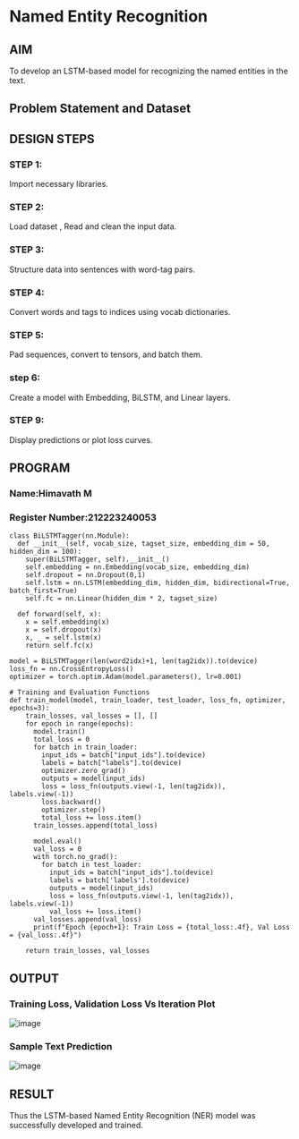 # Named Entity Recognition

## AIM

To develop an LSTM-based model for recognizing the named entities in the text.

## Problem Statement and Dataset


## DESIGN STEPS

### STEP 1:
Import necessary libraries.
### STEP 2:
Load dataset , Read and clean the input data.
### STEP 3:
Structure data into sentences with word-tag pairs.
### STEP 4:
Convert words and tags to indices using vocab dictionaries.
### STEP 5:
Pad sequences, convert to tensors, and batch them.
### step 6:
Create a model with Embedding, BiLSTM, and Linear layers.
### STEP 9:
Display predictions or plot loss curves.

## PROGRAM
### Name:Himavath M
### Register Number:212223240053
```
class BiLSTMTagger(nn.Module):
  def __init__(self, vocab_size, tagset_size, embedding_dim = 50, hidden_dim = 100):
    super(BiLSTMTagger, self).__init__()
    self.embedding = nn.Embedding(vocab_size, embedding_dim)
    self.dropout = nn.Dropout(0,1)
    self.lstm = nn.LSTM(embedding_dim, hidden_dim, bidirectional=True, batch_first=True)
    self.fc = nn.Linear(hidden_dim * 2, tagset_size)

  def forward(self, x):
    x = self.embedding(x)
    x = self.dropout(x)
    x, _ = self.lstm(x)
    return self.fc(x)      

model = BiLSTMTagger(len(word2idx)+1, len(tag2idx)).to(device)
loss_fn = nn.CrossEntropyLoss()
optimizer = torch.optim.Adam(model.parameters(), lr=0.001)

# Training and Evaluation Functions
def train_model(model, train_loader, test_loader, loss_fn, optimizer, epochs=3):
    train_losses, val_losses = [], []
    for epoch in range(epochs):
      model.train()
      total_loss = 0
      for batch in train_loader:
        input_ids = batch["input_ids"].to(device)
        labels = batch["labels"].to(device)
        optimizer.zero_grad()
        outputs = model(input_ids)
        loss = loss_fn(outputs.view(-1, len(tag2idx)), labels.view(-1))
        loss.backward()
        optimizer.step()
        total_loss += loss.item()
      train_losses.append(total_loss)

      model.eval()
      val_loss = 0
      with torch.no_grad():
        for batch in test_loader:
          input_ids = batch["input_ids"].to(device)
          labels = batch['labels'].to(device)
          outputs = model(input_ids)
          loss = loss_fn(outputs.view(-1, len(tag2idx)), labels.view(-1))
          val_loss += loss.item()
      val_losses.append(val_loss)
      print(f"Epoch {epoch+1}: Train Loss = {total_loss:.4f}, Val Loss = {val_loss:.4f}")          

    return train_losses, val_losses

```
## OUTPUT

### Training Loss, Validation Loss Vs Iteration Plot
![image](https://github.com/user-attachments/assets/9f6f8340-6f04-43fa-bebe-df2fceea6bf0)

### Sample Text Prediction
![image](https://github.com/user-attachments/assets/10882ca6-ebbb-4aa7-bfa7-b01a87aeb158)

## RESULT
Thus the LSTM-based Named Entity Recognition (NER) model was successfully developed and trained.
